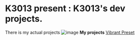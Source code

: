 # K3013 present : K3013's dev projects.
There is my actual projects
![image](https://github.com/user-attachments/assets/a80eaf6b-2ee3-4c9e-b720-0d990ad658fa)
**My projects**
[Vibrant Preset](/Vibrant%20preset/README.md)
